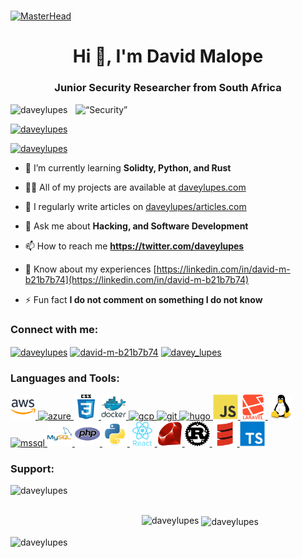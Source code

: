 #

[![MasterHead](https://media.licdn.com/dms/image/C4E16AQFDOArtsmWwTw/profile-displaybackgroundimage-shrink_200_800/0/1655424299511?e=2147483647&v=beta&t=96KUki0iqWjQ_qP1Z8tPTfWxzxmceVLweimWOXXceq0)](https://rishavchanda.io)

<h1 align="center">Hi 👋, I'm David Malope</h1>
<h3 align="center">Junior Security Researcher from South Africa</h3>
<img align="right" alt=“Security” width="400" src="https://encrypted-tbn0.gstatic.com/images?q=tbn:ANd9GcTf7dgyhNoMfhLC9BjG_Xk5AE-tAwcD5ZeI_xKji8dnUi-_hqNS4ReHBkwNawKMG8ZGEfc&usqp=CAU" /> 

<p align="left"> <img src="https://komarev.com/ghpvc/?username=daveylupes&label=Profile%20views&color=0e75b6&style=flat" alt="daveylupes" /> </p>

<p align="left"> <a href="https://github.com/ryo-ma/github-profile-trophy"><img src="https://github-profile-trophy.vercel.app/?username=daveylupes" alt="daveylupes" /></a> </p>

<p align="left"> <a href="https://twitter.com/daveylupes" target="blank"><img src="https://img.shields.io/twitter/follow/daveylupes?logo=twitter&style=for-the-badge" alt="daveylupes" /></a> </p>

- 🌱 I’m currently learning **Solidty, Python, and Rust**

- 👨‍💻 All of my projects are available at [daveylupes.com](daveylupes.com)

- 📝 I regularly write articles on [daveylupes/articles.com](daveylupes/articles.com)

- 💬 Ask me about **Hacking, and Software Development**

- 📫 How to reach me **https://twitter.com/daveylupes**

- 📄 Know about my experiences [https://linkedin.com/in/david-m-b21b7b74](https://linkedin.com/in/david-m-b21b7b74)

- ⚡ Fun fact **I do not comment on something I do not know**

<h3 align="left">Connect with me:</h3>
<p align="left">
<a href="https://twitter.com/daveylupes" target="blank"><img align="center" src="https://raw.githubusercontent.com/rahuldkjain/github-profile-readme-generator/master/src/images/icons/Social/twitter.svg" alt="daveylupes" height="30" width="40" /></a>
<a href="https://linkedin.com/in/david-m-b21b7b74" target="blank"><img align="center" src="https://raw.githubusercontent.com/rahuldkjain/github-profile-readme-generator/master/src/images/icons/Social/linked-in-alt.svg" alt="david-m-b21b7b74" height="30" width="40" /></a>
<a href="https://instagram.com/davey_lupes" target="blank"><img align="center" src="https://raw.githubusercontent.com/rahuldkjain/github-profile-readme-generator/master/src/images/icons/Social/instagram.svg" alt="davey_lupes" height="30" width="40" /></a>
</p>

<h3 align="left">Languages and Tools:</h3>
<p align="left"> <a href="https://aws.amazon.com" target="_blank" rel="noreferrer"> <img src="https://raw.githubusercontent.com/devicons/devicon/master/icons/amazonwebservices/amazonwebservices-original-wordmark.svg" alt="aws" width="40" height="40"/> </a> <a href="https://azure.microsoft.com/en-in/" target="_blank" rel="noreferrer"> <img src="https://www.vectorlogo.zone/logos/microsoft_azure/microsoft_azure-icon.svg" alt="azure" width="40" height="40"/> </a> <a href="https://www.w3schools.com/css/" target="_blank" rel="noreferrer"> <img src="https://raw.githubusercontent.com/devicons/devicon/master/icons/css3/css3-original-wordmark.svg" alt="css3" width="40" height="40"/> </a> <a href="https://www.docker.com/" target="_blank" rel="noreferrer"> <img src="https://raw.githubusercontent.com/devicons/devicon/master/icons/docker/docker-original-wordmark.svg" alt="docker" width="40" height="40"/> </a> <a href="https://cloud.google.com" target="_blank" rel="noreferrer"> <img src="https://www.vectorlogo.zone/logos/google_cloud/google_cloud-icon.svg" alt="gcp" width="40" height="40"/> </a> <a href="https://git-scm.com/" target="_blank" rel="noreferrer"> <img src="https://www.vectorlogo.zone/logos/git-scm/git-scm-icon.svg" alt="git" width="40" height="40"/> </a> <a href="https://gohugo.io/" target="_blank" rel="noreferrer"> <img src="https://api.iconify.design/logos-hugo.svg" alt="hugo" width="40" height="40"/> </a> <a href="https://developer.mozilla.org/en-US/docs/Web/JavaScript" target="_blank" rel="noreferrer"> <img src="https://raw.githubusercontent.com/devicons/devicon/master/icons/javascript/javascript-original.svg" alt="javascript" width="40" height="40"/> </a> <a href="https://laravel.com/" target="_blank" rel="noreferrer"> <img src="https://raw.githubusercontent.com/devicons/devicon/master/icons/laravel/laravel-plain-wordmark.svg" alt="laravel" width="40" height="40"/> </a> <a href="https://www.linux.org/" target="_blank" rel="noreferrer"> <img src="https://raw.githubusercontent.com/devicons/devicon/master/icons/linux/linux-original.svg" alt="linux" width="40" height="40"/> </a> <a href="https://www.microsoft.com/en-us/sql-server" target="_blank" rel="noreferrer"> <img src="https://www.svgrepo.com/show/303229/microsoft-sql-server-logo.svg" alt="mssql" width="40" height="40"/> </a> <a href="https://www.mysql.com/" target="_blank" rel="noreferrer"> <img src="https://raw.githubusercontent.com/devicons/devicon/master/icons/mysql/mysql-original-wordmark.svg" alt="mysql" width="40" height="40"/> </a> <a href="https://www.php.net" target="_blank" rel="noreferrer"> <img src="https://raw.githubusercontent.com/devicons/devicon/master/icons/php/php-original.svg" alt="php" width="40" height="40"/> </a> <a href="https://www.python.org" target="_blank" rel="noreferrer"> <img src="https://raw.githubusercontent.com/devicons/devicon/master/icons/python/python-original.svg" alt="python" width="40" height="40"/> </a> <a href="https://reactjs.org/" target="_blank" rel="noreferrer"> <img src="https://raw.githubusercontent.com/devicons/devicon/master/icons/react/react-original-wordmark.svg" alt="react" width="40" height="40"/> </a> <a href="https://www.ruby-lang.org/en/" target="_blank" rel="noreferrer"> <img src="https://raw.githubusercontent.com/devicons/devicon/master/icons/ruby/ruby-original.svg" alt="ruby" width="40" height="40"/> </a> <a href="https://www.rust-lang.org" target="_blank" rel="noreferrer"> <img src="https://raw.githubusercontent.com/devicons/devicon/master/icons/rust/rust-plain.svg" alt="rust" width="40" height="40"/> </a> <a href="https://www.scala-lang.org" target="_blank" rel="noreferrer"> <img src="https://raw.githubusercontent.com/devicons/devicon/master/icons/scala/scala-original.svg" alt="scala" width="40" height="40"/> </a> <a href="https://www.typescriptlang.org/" target="_blank" rel="noreferrer"> <img src="https://raw.githubusercontent.com/devicons/devicon/master/icons/typescript/typescript-original.svg" alt="typescript" width="40" height="40"/> </a> </p>

<h3 align="left">Support:</h3>
<p><a href="https://www.buymeacoffee.com/daveylupes"> <img align="left" src="https://cdn.buymeacoffee.com/buttons/v2/default-yellow.png" height="50" width="210" alt="daveylupes" /></a></p><br><br>

<p><img align="left" src="https://github-readme-stats.vercel.app/api/top-langs?username=daveylupes&show_icons=true&locale=en&layout=compact" alt="daveylupes" /></p>

<p>&nbsp;<img align="center" src="https://github-readme-stats.vercel.app/api?username=daveylupes&show_icons=true&locale=en" alt="daveylupes" /></p>

<p><img align="center" src="https://github-readme-streak-stats.herokuapp.com/?user=daveylupes&" alt="daveylupes" /></p>

